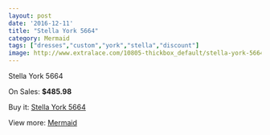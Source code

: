 ```yaml
---
layout: post
date: '2016-12-11'
title: "Stella York 5664"
category: Mermaid
tags: ["dresses","custom","york","stella","discount"]
image: http://www.extralace.com/10805-thickbox_default/stella-york-5664.jpg
---
```

Stella York 5664

On Sales: **$485.98**
<a href="https://www.extralace.com/mermaid/5095-stella-york-5664.html"><amp-img layout="responsive" width="600" height="600" src="//www.extralace.com/10805-thickbox_default/stella-york-5664.jpg" alt="Stella York 5664 0" /></a>
<a href="https://www.extralace.com/mermaid/5095-stella-york-5664.html"><amp-img layout="responsive" width="600" height="600" src="//www.extralace.com/10806-thickbox_default/stella-york-5664.jpg" alt="Stella York 5664 1" /></a>
<a href="https://www.extralace.com/mermaid/5095-stella-york-5664.html"><amp-img layout="responsive" width="600" height="600" src="//www.extralace.com/10807-thickbox_default/stella-york-5664.jpg" alt="Stella York 5664 2" /></a>

Buy it: [Stella York 5664](https://www.extralace.com/mermaid/5095-stella-york-5664.html "Stella York 5664")

View more: [Mermaid](https://www.extralace.com/5-mermaid "Mermaid")